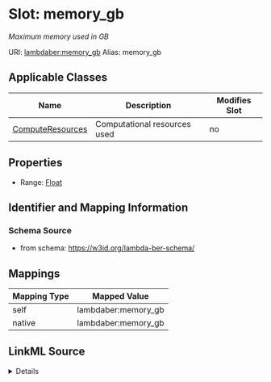 

# Slot: memory_gb 


_Maximum memory used in GB_





URI: [lambdaber:memory_gb](https://w3id.org/lambda-ber-schema/memory_gb)
Alias: memory_gb

<!-- no inheritance hierarchy -->





## Applicable Classes

| Name | Description | Modifies Slot |
| --- | --- | --- |
| [ComputeResources](ComputeResources.md) | Computational resources used |  no  |






## Properties

* Range: [Float](Float.md)




## Identifier and Mapping Information






### Schema Source


* from schema: https://w3id.org/lambda-ber-schema/




## Mappings

| Mapping Type | Mapped Value |
| ---  | ---  |
| self | lambdaber:memory_gb |
| native | lambdaber:memory_gb |




## LinkML Source

<details>
```yaml
name: memory_gb
description: Maximum memory used in GB
from_schema: https://w3id.org/lambda-ber-schema/
rank: 1000
alias: memory_gb
owner: ComputeResources
domain_of:
- ComputeResources
range: float

```
</details>